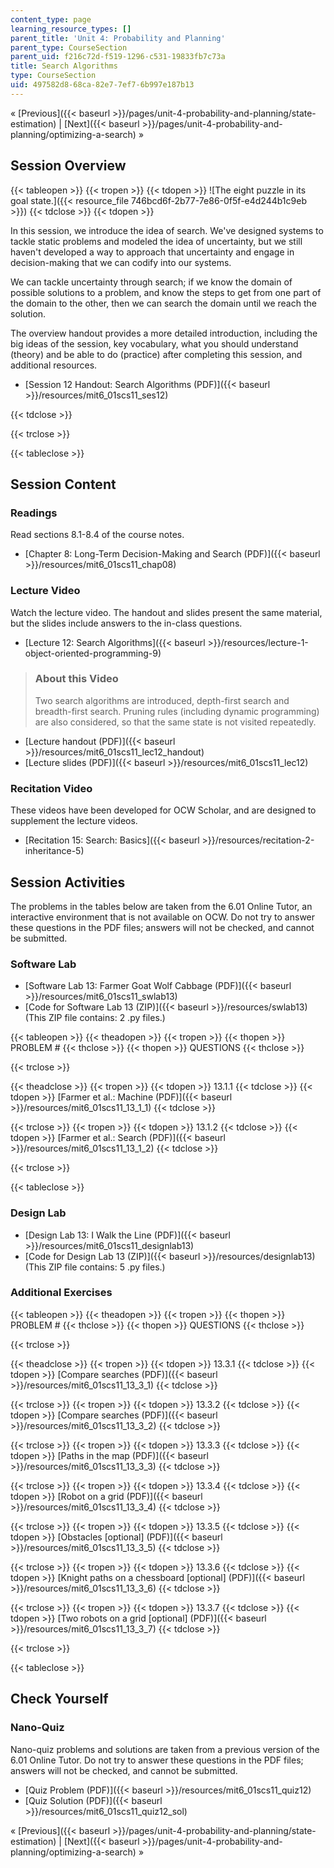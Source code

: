 ```yaml
---
content_type: page
learning_resource_types: []
parent_title: 'Unit 4: Probability and Planning'
parent_type: CourseSection
parent_uid: f216c72d-f519-1296-c531-19833fb7c73a
title: Search Algorithms
type: CourseSection
uid: 497582d8-68ca-82e7-7ef7-6b997e187b13
---
```


« [Previous]({{< baseurl >}}/pages/unit-4-probability-and-planning/state-estimation) | [Next]({{< baseurl >}}/pages/unit-4-probability-and-planning/optimizing-a-search) »

Session Overview
----------------

{{< tableopen >}}
{{< tropen >}}
{{< tdopen >}}
![The eight puzzle in its goal state.]({{< resource_file 746bcd6f-2b77-7e86-0f5f-e4d244b1c9eb >}})
{{< tdclose >}}
{{< tdopen >}}


In this session, we introduce the idea of search. We've designed systems to tackle static problems and modeled the idea of uncertainty, but we still haven't developed a way to approach that uncertainty and engage in decision-making that we can codify into our systems.

We can tackle uncertainty through search; if we know the domain of possible solutions to a problem, and know the steps to get from one part of the domain to the other, then we can search the domain until we reach the solution.

The overview handout provides a more detailed introduction, including the big ideas of the session, key vocabulary, what you should understand (theory) and be able to do (practice) after completing this session, and additional resources.

*   [Session 12 Handout: Search Algorithms (PDF)]({{< baseurl >}}/resources/mit6_01scs11_ses12)


{{< tdclose >}}

{{< trclose >}}

{{< tableclose >}}

Session Content
---------------

### Readings

Read sections 8.1-8.4 of the course notes.

*   [Chapter 8: Long-Term Decision-Making and Search (PDF)]({{< baseurl >}}/resources/mit6_01scs11_chap08)

### Lecture Video

Watch the lecture video. The handout and slides present the same material, but the slides include answers to the in-class questions.

*   [Lecture 12: Search Algorithms]({{< baseurl >}}/resources/lecture-1-object-oriented-programming-9)

> ### About this Video
> 
> Two search algorithms are introduced, depth-first search and breadth-first search. Pruning rules (including dynamic programming) are also considered, so that the same state is not visited repeatedly.

*   [Lecture handout (PDF)]({{< baseurl >}}/resources/mit6_01scs11_lec12_handout)
*   [Lecture slides (PDF)]({{< baseurl >}}/resources/mit6_01scs11_lec12)

### Recitation Video

These videos have been developed for OCW Scholar, and are designed to supplement the lecture videos.

*   [Recitation 15: Search: Basics]({{< baseurl >}}/resources/recitation-2-inheritance-5)

Session Activities
------------------

The problems in the tables below are taken from the 6.01 Online Tutor, an interactive environment that is not available on OCW. Do not try to answer these questions in the PDF files; answers will not be checked, and cannot be submitted.

### Software Lab

*   [Software Lab 13: Farmer Goat Wolf Cabbage (PDF)]({{< baseurl >}}/resources/mit6_01scs11_swlab13)
*   [Code for Software Lab 13 (ZIP)]({{< baseurl >}}/resources/swlab13) (This ZIP file contains: 2 .py files.)

{{< tableopen >}}
{{< theadopen >}}
{{< tropen >}}
{{< thopen >}}
PROBLEM #
{{< thclose >}}
{{< thopen >}}
QUESTIONS
{{< thclose >}}

{{< trclose >}}

{{< theadclose >}}
{{< tropen >}}
{{< tdopen >}}
13.1.1
{{< tdclose >}}
{{< tdopen >}}
[Farmer et al.: Machine (PDF)]({{< baseurl >}}/resources/mit6_01scs11_13_1_1)
{{< tdclose >}}

{{< trclose >}}
{{< tropen >}}
{{< tdopen >}}
13.1.2
{{< tdclose >}}
{{< tdopen >}}
[Farmer et al.: Search (PDF)]({{< baseurl >}}/resources/mit6_01scs11_13_1_2)
{{< tdclose >}}

{{< trclose >}}

{{< tableclose >}}

### Design Lab

*   [Design Lab 13: I Walk the Line (PDF)]({{< baseurl >}}/resources/mit6_01scs11_designlab13)
*   [Code for Design Lab 13 (ZIP)]({{< baseurl >}}/resources/designlab13) (This ZIP file contains: 5 .py files.)

### Additional Exercises

{{< tableopen >}}
{{< theadopen >}}
{{< tropen >}}
{{< thopen >}}
PROBLEM #
{{< thclose >}}
{{< thopen >}}
QUESTIONS
{{< thclose >}}

{{< trclose >}}

{{< theadclose >}}
{{< tropen >}}
{{< tdopen >}}
13.3.1
{{< tdclose >}}
{{< tdopen >}}
[Compare searches (PDF)]({{< baseurl >}}/resources/mit6_01scs11_13_3_1)
{{< tdclose >}}

{{< trclose >}}
{{< tropen >}}
{{< tdopen >}}
13.3.2
{{< tdclose >}}
{{< tdopen >}}
[Compare searches (PDF)]({{< baseurl >}}/resources/mit6_01scs11_13_3_2)
{{< tdclose >}}

{{< trclose >}}
{{< tropen >}}
{{< tdopen >}}
13.3.3
{{< tdclose >}}
{{< tdopen >}}
[Paths in the map (PDF)]({{< baseurl >}}/resources/mit6_01scs11_13_3_3)
{{< tdclose >}}

{{< trclose >}}
{{< tropen >}}
{{< tdopen >}}
13.3.4
{{< tdclose >}}
{{< tdopen >}}
[Robot on a grid (PDF)]({{< baseurl >}}/resources/mit6_01scs11_13_3_4)
{{< tdclose >}}

{{< trclose >}}
{{< tropen >}}
{{< tdopen >}}
13.3.5
{{< tdclose >}}
{{< tdopen >}}
[Obstacles \[optional\] (PDF)]({{< baseurl >}}/resources/mit6_01scs11_13_3_5)
{{< tdclose >}}

{{< trclose >}}
{{< tropen >}}
{{< tdopen >}}
13.3.6
{{< tdclose >}}
{{< tdopen >}}
[Knight paths on a chessboard \[optional\] (PDF)]({{< baseurl >}}/resources/mit6_01scs11_13_3_6)
{{< tdclose >}}

{{< trclose >}}
{{< tropen >}}
{{< tdopen >}}
13.3.7
{{< tdclose >}}
{{< tdopen >}}
[Two robots on a grid \[optional\] (PDF)]({{< baseurl >}}/resources/mit6_01scs11_13_3_7)
{{< tdclose >}}

{{< trclose >}}

{{< tableclose >}}

Check Yourself
--------------

### Nano-Quiz

Nano-quiz problems and solutions are taken from a previous version of the 6.01 Online Tutor. Do not try to answer these questions in the PDF files; answers will not be checked, and cannot be submitted.

*   [Quiz Problem (PDF)]({{< baseurl >}}/resources/mit6_01scs11_quiz12)
*   [Quiz Solution (PDF)]({{< baseurl >}}/resources/mit6_01scs11_quiz12_sol)

« [Previous]({{< baseurl >}}/pages/unit-4-probability-and-planning/state-estimation) | [Next]({{< baseurl >}}/pages/unit-4-probability-and-planning/optimizing-a-search) »